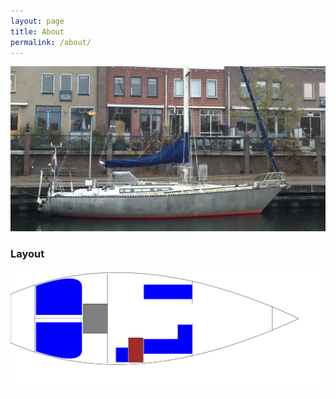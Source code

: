 ```yaml
---
layout: page
title: About
permalink: /about/
---
```



![Deesse](/images/Deesse.jpg)

### Layout

![Old Layout](/images/layout_old.svg)
